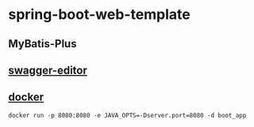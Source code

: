 # spring-boot-web-template

## MyBatis-Plus

## [swagger-editor](https://editor.swagger.io/)

## [docker](https://spring.io/guides/topicals/spring-boot-docker/)

```shell
docker run -p 8080:8080 -e JAVA_OPTS=-Dserver.port=8080 -d boot_app
```